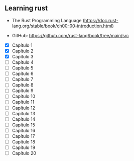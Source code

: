 ## Learning rust


- The Rust Programming Language (https://doc.rust-lang.org/stable/book/ch00-00-introduction.html)

- GitHub: https://github.com/rust-lang/book/tree/main/src
 

- [x] Capítulo 1
- [x] Capítulo 2
- [x] Capítulo 3
- [ ] Capítulo 4
- [ ] Capítulo 5
- [ ] Capítulo 6
- [ ] Capítulo 7
- [ ] Capítulo 8
- [ ] Capítulo 9
- [ ] Capítulo 10
- [ ] Capítulo 11
- [ ] Capítulo 12
- [ ] Capítulo 13
- [ ] Capítulo 14
- [ ] Capítulo 15
- [ ] Capítulo 16
- [ ] Capítulo 17
- [ ] Capítulo 18
- [ ] Capítulo 19
- [ ] Capítulo 20
